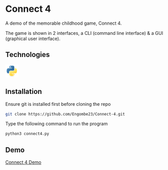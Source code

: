 # Connect 4

<p>A demo of the memorable childhood game, Connect 4.

The game is shown in 2 interfaces, a CLI (command line interface) & a GUI (graphical user interface).</p>

<h2>Technologies</h2>
<a href="https://www.python.org" target="_blank" rel="noreferrer"> <img src="https://raw.githubusercontent.com/devicons/devicon/master/icons/python/python-original.svg" alt="python" width="40" height="40"/> </a>

<h2>Installation</h2>

Ensure git is installed first before cloning the repo

```bash
git clone https://github.com/Engombe23/Connect-4.git
```
Type the following command to run the program

```bash
python3 connect4.py
```
<h2>Demo</h2>
<a href="https://youtu.be/YyUUsa56LeM">Connect 4 Demo</a>
